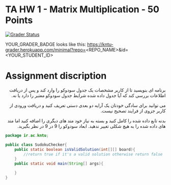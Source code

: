 # TA HW 1 - Matrix Multiplication - 50 Points

[![Grader Status](YOUR_GRADER_BADGE)](YOUR_GRADER_BADGE)

YOUR_GRADER_BADGE looks like this: https://kntu-grader.herokuapp.com/minimal?repo=<REPO_NAME>&id=<YOUR_STUDENT_ID>




# Assignment discription

<div dir="rtl" align="right">
    
برنامه ای بنویسید تا از کاربر مشخصات یک جدول سودوکو را وارد کند و پس از دریافت اطلاعات بررسی کند که آیا جدول داده شده شرایط جدول سودوکو معتبر را دارد یا نه.

می توانید برای سادگی خودتان یک آرایه دو بعدی دستی تعریف کنید و دریافت ورودی از کاربر جزوی از فرایند تصحیح نیست.

بدنه تابع داده شده را کامل کنید و بسته به نیاز خود متد های دیگری را اضافه کنید اما متد های داده شده را به هیچ شکلی تغییر ندهید. ابعاد سودوکو را 9 در 9 در نظر بگیرید.



</div>



```java
package ir.ac.kntu;

public class SudokuChecker{
    public static boolean isValidSolution(int[][] board){
        //return true if it's a valid solution otherwise return false
    }
    public static void main(String[] args){

    }
}
```
